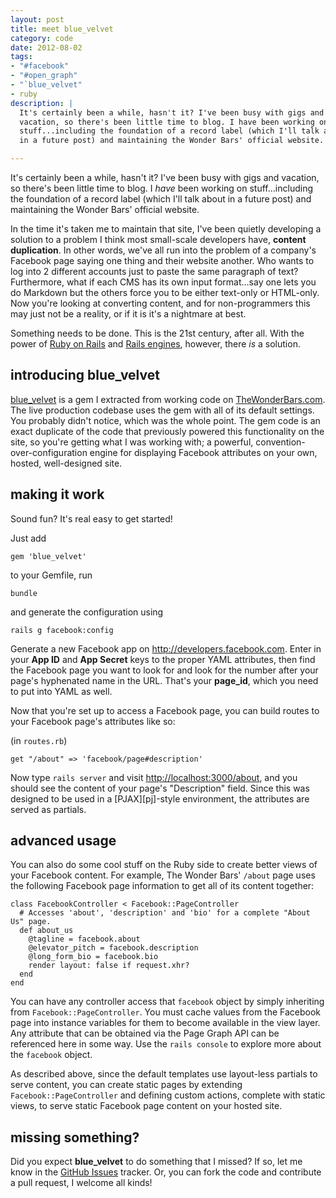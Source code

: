 ```yaml
---
layout: post
title: meet blue_velvet
category: code
date: 2012-08-02
tags:
- "#facebook"
- "#open_graph"
- "`blue_velvet"
- ruby
description: |
  It's certainly been a while, hasn't it? I've been busy with gigs and
  vacation, so there's been little time to blog. I have been working on
  stuff...including the foundation of a record label (which I'll talk about
  in a future post) and maintaining the Wonder Bars' official website.

---
```




It's certainly been a while, hasn't it? I've been busy with gigs and
vacation, so there's been little time to blog. I *have* been working on
stuff...including the foundation of a record label (which I'll talk about
in a future post) and maintaining the Wonder Bars' official website.

In the time it's taken me to maintain that site, I've been quietly
developing a solution to a problem I think most small-scale developers
have, **content duplication**. In other words, we've all run into the
problem of a company's Facebook page saying one thing and their website
another. Who wants to log into 2 different accounts just to paste the
same paragraph of text? Furthermore, what if each CMS has its own input
format...say one lets you do Markdown but the others force you to be
either text-only or HTML-only. Now you're looking at converting content,
and for non-programmers this may just not be a reality, or if it is it's
a nightmare at best.

Something needs to be done. This is the 21st century, after all. With the 
power of [Ruby on Rails][ror] and [Rails engines][ren], however, there
*is* a solution.

## introducing blue_velvet

[blue_velvet][bvg] is a gem I extracted from working code on 
[TheWonderBars.com][twb]. The live production codebase uses
the gem with all of its default settings. You probably didn't 
notice, which was the whole point. The gem code is an exact 
duplicate of the code that previously powered this functionality 
on the site, so you're getting what I was working with; a powerful,
convention-over-configuration engine for displaying Facebook attributes
on your own, hosted, well-designed site.

## making it work

Sound fun? It's real easy to get started!

Just add 

    gem 'blue_velvet'

to your Gemfile, run 

    bundle
    
and generate the configuration using

    rails g facebook:config 

Generate a new Facebook app on <http://developers.facebook.com>. Enter
in your **App ID** and **App Secret** keys to the proper YAML
attributes, then find the Facebook page you want to look for and look
for the number after your page's hyphenated name in the URL. That's your
**page_id**, which you need to put into YAML as well.

Now that you're set up to access a Facebook page, you can build routes
to your Facebook page's attributes like so:

(in `routes.rb`)

    get "/about" => 'facebook/page#description'

Now type `rails server` and visit <http://localhost:3000/about>, and you
should see the content of your page's "Description" field. Since this
was designed to be used in a [PJAX][pj]-style environment, the
attributes are served as partials. 

## advanced usage

You can also do some cool stuff on the Ruby side to create better views
of your Facebook content. For example, The Wonder Bars' `/about` page
uses the following Facebook page information to get all of its content
together:

    class FacebookController < Facebook::PageController
      # Accesses 'about', 'description' and 'bio' for a complete "About Us" page.
      def about_us
        @tagline = facebook.about
        @elevator_pitch = facebook.description
        @long_form_bio = facebook.bio
        render layout: false if request.xhr?
      end
    end

You can have any controller access that `facebook` object by simply
inheriting from `Facebook::PageController`. You must cache values from
the Facebook page into instance variables for them to become available
in the view layer. Any attribute that can be obtained via the Page Graph API 
can be referenced here in some way. Use the `rails console` to explore
more about the `facebook` object.

As described above, since the default templates use layout-less
partials to serve content, you can create static pages by extending
`Facebook::PageController` and defining custom actions, complete with
static views, to serve static Facebook page content on your hosted site.

## missing something?

Did you expect **blue_velvet** to do something that I missed? If so, let
me know in the [GitHub Issues][bvi] tracker. Or, you can fork the code
and contribute a pull request, I welcome all kinds!

[twb]: http://thewonderbars.com
[ror]: http://rubyonrails.org
[ren]: http://edgeguides.rubyonrails.org/engines.html
[bvg]: http://github.com/tubbo/blue_velvet
[bvi]: https://github.com/tubbo/blue_velvet/issues

